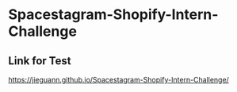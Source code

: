 # Spacestagram-Shopify-Intern-Challenge

## Link for Test 
https://jieguann.github.io/Spacestagram-Shopify-Intern-Challenge/
